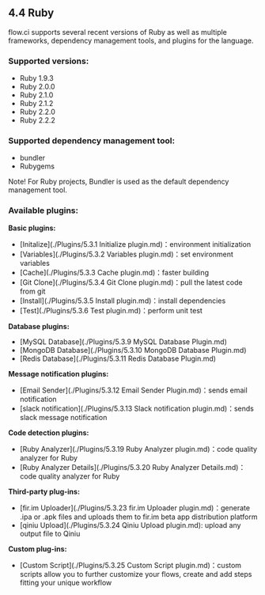 

## 4.4 Ruby

flow.ci supports several recent versions of Ruby as well as multiple frameworks, dependency management tools, and plugins for the language.

### Supported versions:

- Ruby 1.9.3
- Ruby 2.0.0
- Ruby 2.1.0
- Ruby 2.1.2
- Ruby 2.2.0
- Ruby 2.2.2

### Supported dependency management tool:

- bundler
- Rubygems

Note! For Ruby projects, Bundler is used as the default dependency management tool.
### Available plugins:

<b>Basic plugins:</b>
- [Initalize](./Plugins/5.3.1 Initialize plugin.md)：environment initialization 
- [Variables](./Plugins/5.3.2 Variables plugin.md)：set environment variables
- [Cache](./Plugins/5.3.3 Cache plugin.md)：faster building
- [Git Clone](./Plugins/5.3.4 Git Clone plugin.md)：pull the latest code from git
- [Install](./Plugins/5.3.5 Install plugin.md)：install dependencies
- [Test](./Plugins/5.3.6 Test plugin.md)：perform unit test

<b>Database plugins:</b>
- [MySQL Database](./Plugins/5.3.9 MySQL Database Plugin.md)
- [MongoDB Database](./Plugins/5.3.10 MongoDB Database Plugin.md)
- [Redis Database](./Plugins/5.3.11 Redis Database Plugin.md)

<b>Message notification plugins:</b>
- [Email Sender](./Plugins/5.3.12 Email Sender Plugin.md)：sends email notification 
- [slack notification](./Plugins/5.3.13 Slack notification plugin.md)：sends slack message notification

<b>Code detection plugins:</b>
- [Ruby Analyzer](./Plugins/5.3.19 Ruby Analyzer plugin.md)：code quality analyzer for Ruby 
- [Ruby Analyzer Details](./Plugins/5.3.20 Ruby Analyzer Details.md)：code quality analyzer for Ruby 


<b>Third-party plug-ins:</b>
- [fir.im Uploader](./Plugins/5.3.23 fir.im Uploader plugin.md)：generate .ipa or .apk files and uploads them to fir.im beta app distribution platform
- [qiniu Upload](./Plugins/5.3.24 Qiniu Upload plugin.md): upload any output file to Qiniu

<b>Custom plug-ins:</b>
- [Custom Script](./Plugins/5.3.25 Custom Script plugin.md)：custom scripts allow you to further customize your flows, create and add steps fitting your unique workflow
